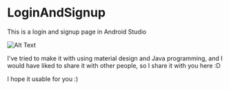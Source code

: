 # LoginAndSignup
This is a login and signup page in Android Studio

![Alt Text](https://im3.ezgif.com/tmp/ezgif-3-272ffc889c.gif)

I've tried to make it with using material design and Java programming, and I would have liked to share it with other people, so I share it with you here :D

I hope it usable for you :)
